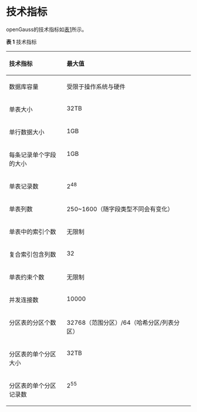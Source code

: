 # 技术指标<a name="ZH-CN_TOPIC_0241663019"></a>

openGauss的技术指标如[表1](#zh-cn_topic_0237080616_zh-cn_topic_0231764304_zh-cn_topic_0059777844_t24ab71cac351418d8d5b1b8bd1d942c7)所示。

**表 1**  技术指标

<a name="zh-cn_topic_0237080616_zh-cn_topic_0231764304_zh-cn_topic_0059777844_t24ab71cac351418d8d5b1b8bd1d942c7"></a>
<table><thead align="left"><tr id="zh-cn_topic_0237080616_zh-cn_topic_0231764304_zh-cn_topic_0059777844_rbc71085589354d7f8cb4258ff44a48eb"><th class="cellrowborder" valign="top" width="31.180000000000003%" id="mcps1.2.3.1.1"><p id="zh-cn_topic_0237080616_zh-cn_topic_0231764304_zh-cn_topic_0059777844_ae8a48d1f972b4807a0a1f28e4f33a0ab"><a name="zh-cn_topic_0237080616_zh-cn_topic_0231764304_zh-cn_topic_0059777844_ae8a48d1f972b4807a0a1f28e4f33a0ab"></a><a name="zh-cn_topic_0237080616_zh-cn_topic_0231764304_zh-cn_topic_0059777844_ae8a48d1f972b4807a0a1f28e4f33a0ab"></a>技术指标</p>
</th>
<th class="cellrowborder" valign="top" width="68.82000000000001%" id="mcps1.2.3.1.2"><p id="zh-cn_topic_0237080616_zh-cn_topic_0231764304_zh-cn_topic_0059777844_acdfdd92252a3450d832a727f1fb029e8"><a name="zh-cn_topic_0237080616_zh-cn_topic_0231764304_zh-cn_topic_0059777844_acdfdd92252a3450d832a727f1fb029e8"></a><a name="zh-cn_topic_0237080616_zh-cn_topic_0231764304_zh-cn_topic_0059777844_acdfdd92252a3450d832a727f1fb029e8"></a>最大值</p>
</th>
</tr>
</thead>
<tbody><tr id="zh-cn_topic_0237080616_zh-cn_topic_0231764304_zh-cn_topic_0059777844_rd902017d46724084951c97c72d8ffd79"><td class="cellrowborder" valign="top" width="31.180000000000003%" headers="mcps1.2.3.1.1 "><p id="zh-cn_topic_0237080616_zh-cn_topic_0231764304_zh-cn_topic_0059777844_ad7b9843871bf4393a6e520f3cc878dcb"><a name="zh-cn_topic_0237080616_zh-cn_topic_0231764304_zh-cn_topic_0059777844_ad7b9843871bf4393a6e520f3cc878dcb"></a><a name="zh-cn_topic_0237080616_zh-cn_topic_0231764304_zh-cn_topic_0059777844_ad7b9843871bf4393a6e520f3cc878dcb"></a>数据库容量</p>
</td>
<td class="cellrowborder" valign="top" width="68.82000000000001%" headers="mcps1.2.3.1.2 "><p id="zh-cn_topic_0237080616_zh-cn_topic_0231764304_zh-cn_topic_0059777844_a9f7c8ae864cf4dc3b6a92b46b34467a9"><a name="zh-cn_topic_0237080616_zh-cn_topic_0231764304_zh-cn_topic_0059777844_a9f7c8ae864cf4dc3b6a92b46b34467a9"></a><a name="zh-cn_topic_0237080616_zh-cn_topic_0231764304_zh-cn_topic_0059777844_a9f7c8ae864cf4dc3b6a92b46b34467a9"></a>受限于操作系统与硬件</p>
</td>
</tr>
<tr id="zh-cn_topic_0237080616_zh-cn_topic_0231764304_zh-cn_topic_0059777844_r1583dff6d05a4be3b335f96f8b3bb4bb"><td class="cellrowborder" valign="top" width="31.180000000000003%" headers="mcps1.2.3.1.1 "><p id="zh-cn_topic_0237080616_zh-cn_topic_0231764304_zh-cn_topic_0059777844_a927965dafbfb426d9b41cf7f6b3c25bd"><a name="zh-cn_topic_0237080616_zh-cn_topic_0231764304_zh-cn_topic_0059777844_a927965dafbfb426d9b41cf7f6b3c25bd"></a><a name="zh-cn_topic_0237080616_zh-cn_topic_0231764304_zh-cn_topic_0059777844_a927965dafbfb426d9b41cf7f6b3c25bd"></a>单表大小</p>
</td>
<td class="cellrowborder" valign="top" width="68.82000000000001%" headers="mcps1.2.3.1.2 "><p id="zh-cn_topic_0237080616_zh-cn_topic_0231764304_zh-cn_topic_0059777844_af96c697921534299a448163c39fedaaa"><a name="zh-cn_topic_0237080616_zh-cn_topic_0231764304_zh-cn_topic_0059777844_af96c697921534299a448163c39fedaaa"></a><a name="zh-cn_topic_0237080616_zh-cn_topic_0231764304_zh-cn_topic_0059777844_af96c697921534299a448163c39fedaaa"></a><span id="zh-cn_topic_0237080616_zh-cn_topic_0231764304_ph1939112912175"><a name="zh-cn_topic_0237080616_zh-cn_topic_0231764304_ph1939112912175"></a><a name="zh-cn_topic_0237080616_zh-cn_topic_0231764304_ph1939112912175"></a>32TB</span></p>
</td>
</tr>
<tr id="zh-cn_topic_0237080616_zh-cn_topic_0231764304_zh-cn_topic_0059777844_re654eded1fbe44bbb0b06cc096ec49fc"><td class="cellrowborder" valign="top" width="31.180000000000003%" headers="mcps1.2.3.1.1 "><p id="zh-cn_topic_0237080616_zh-cn_topic_0231764304_zh-cn_topic_0059777844_a2d756198312249cbb0b989cdb3cd44c0"><a name="zh-cn_topic_0237080616_zh-cn_topic_0231764304_zh-cn_topic_0059777844_a2d756198312249cbb0b989cdb3cd44c0"></a><a name="zh-cn_topic_0237080616_zh-cn_topic_0231764304_zh-cn_topic_0059777844_a2d756198312249cbb0b989cdb3cd44c0"></a>单行数据大小</p>
</td>
<td class="cellrowborder" valign="top" width="68.82000000000001%" headers="mcps1.2.3.1.2 "><p id="zh-cn_topic_0237080616_zh-cn_topic_0231764304_zh-cn_topic_0059777844_a62611b12d423409fa3c13602bfeff61f"><a name="zh-cn_topic_0237080616_zh-cn_topic_0231764304_zh-cn_topic_0059777844_a62611b12d423409fa3c13602bfeff61f"></a><a name="zh-cn_topic_0237080616_zh-cn_topic_0231764304_zh-cn_topic_0059777844_a62611b12d423409fa3c13602bfeff61f"></a>1GB</p>
</td>
</tr>
<tr id="zh-cn_topic_0237080616_zh-cn_topic_0231764304_zh-cn_topic_0059777844_rc08f64905f124e3196abdb8d29ac1969"><td class="cellrowborder" valign="top" width="31.180000000000003%" headers="mcps1.2.3.1.1 "><p id="zh-cn_topic_0237080616_zh-cn_topic_0231764304_zh-cn_topic_0059777844_af5de957cd43644e285b09ed7ef6653ef"><a name="zh-cn_topic_0237080616_zh-cn_topic_0231764304_zh-cn_topic_0059777844_af5de957cd43644e285b09ed7ef6653ef"></a><a name="zh-cn_topic_0237080616_zh-cn_topic_0231764304_zh-cn_topic_0059777844_af5de957cd43644e285b09ed7ef6653ef"></a>每条记录单个字段的大小</p>
</td>
<td class="cellrowborder" valign="top" width="68.82000000000001%" headers="mcps1.2.3.1.2 "><p id="zh-cn_topic_0237080616_zh-cn_topic_0231764304_zh-cn_topic_0059777844_a9c309647014242a3b4245ebfbb8bb2d1"><a name="zh-cn_topic_0237080616_zh-cn_topic_0231764304_zh-cn_topic_0059777844_a9c309647014242a3b4245ebfbb8bb2d1"></a><a name="zh-cn_topic_0237080616_zh-cn_topic_0231764304_zh-cn_topic_0059777844_a9c309647014242a3b4245ebfbb8bb2d1"></a>1GB</p>
</td>
</tr>
<tr id="zh-cn_topic_0237080616_zh-cn_topic_0231764304_zh-cn_topic_0059777844_r1897a806c7014836ad1f683df200921f"><td class="cellrowborder" valign="top" width="31.180000000000003%" headers="mcps1.2.3.1.1 "><p id="zh-cn_topic_0237080616_zh-cn_topic_0231764304_zh-cn_topic_0059777844_a3727370fecc645dc8f02000201631ee4"><a name="zh-cn_topic_0237080616_zh-cn_topic_0231764304_zh-cn_topic_0059777844_a3727370fecc645dc8f02000201631ee4"></a><a name="zh-cn_topic_0237080616_zh-cn_topic_0231764304_zh-cn_topic_0059777844_a3727370fecc645dc8f02000201631ee4"></a>单表记录数</p>
</td>
<td class="cellrowborder" valign="top" width="68.82000000000001%" headers="mcps1.2.3.1.2 "><p id="zh-cn_topic_0237080616_zh-cn_topic_0231764304_zh-cn_topic_0059777844_a99eef74790c2498c8b529c6e81b091f7"><a name="zh-cn_topic_0237080616_zh-cn_topic_0231764304_zh-cn_topic_0059777844_a99eef74790c2498c8b529c6e81b091f7"></a><a name="zh-cn_topic_0237080616_zh-cn_topic_0231764304_zh-cn_topic_0059777844_a99eef74790c2498c8b529c6e81b091f7"></a>2<sup id="zh-cn_topic_0237080616_zh-cn_topic_0231764304_sup2027843914407"><a name="zh-cn_topic_0237080616_zh-cn_topic_0231764304_sup2027843914407"></a><a name="zh-cn_topic_0237080616_zh-cn_topic_0231764304_sup2027843914407"></a>48</sup></p>
</td>
</tr>
<tr id="zh-cn_topic_0237080616_zh-cn_topic_0231764304_zh-cn_topic_0059777844_r0e33de9a1c7248f4b9b0e85abefb1be0"><td class="cellrowborder" valign="top" width="31.180000000000003%" headers="mcps1.2.3.1.1 "><p id="zh-cn_topic_0237080616_zh-cn_topic_0231764304_zh-cn_topic_0059777844_a2db3152fa8e2449cb079aa4ce28f067c"><a name="zh-cn_topic_0237080616_zh-cn_topic_0231764304_zh-cn_topic_0059777844_a2db3152fa8e2449cb079aa4ce28f067c"></a><a name="zh-cn_topic_0237080616_zh-cn_topic_0231764304_zh-cn_topic_0059777844_a2db3152fa8e2449cb079aa4ce28f067c"></a>单表列数</p>
</td>
<td class="cellrowborder" valign="top" width="68.82000000000001%" headers="mcps1.2.3.1.2 "><p id="zh-cn_topic_0237080616_zh-cn_topic_0231764304_zh-cn_topic_0059777844_a6c2138de882d4d11888e1d5502b4fc4a"><a name="zh-cn_topic_0237080616_zh-cn_topic_0231764304_zh-cn_topic_0059777844_a6c2138de882d4d11888e1d5502b4fc4a"></a><a name="zh-cn_topic_0237080616_zh-cn_topic_0231764304_zh-cn_topic_0059777844_a6c2138de882d4d11888e1d5502b4fc4a"></a>250~1600（随字段类型不同会有变化）</p>
</td>
</tr>
<tr id="zh-cn_topic_0237080616_zh-cn_topic_0231764304_zh-cn_topic_0059777844_rbe6d2dd6b1464aa29f6fe3acd6cc2a39"><td class="cellrowborder" valign="top" width="31.180000000000003%" headers="mcps1.2.3.1.1 "><p id="zh-cn_topic_0237080616_zh-cn_topic_0231764304_zh-cn_topic_0059777844_a812feaf5f6914d8e9604aaee2acc97d1"><a name="zh-cn_topic_0237080616_zh-cn_topic_0231764304_zh-cn_topic_0059777844_a812feaf5f6914d8e9604aaee2acc97d1"></a><a name="zh-cn_topic_0237080616_zh-cn_topic_0231764304_zh-cn_topic_0059777844_a812feaf5f6914d8e9604aaee2acc97d1"></a>单表中的索引个数</p>
</td>
<td class="cellrowborder" valign="top" width="68.82000000000001%" headers="mcps1.2.3.1.2 "><p id="zh-cn_topic_0237080616_zh-cn_topic_0231764304_zh-cn_topic_0059777844_zh-cn_topic_0058967157_p23087694139"><a name="zh-cn_topic_0237080616_zh-cn_topic_0231764304_zh-cn_topic_0059777844_zh-cn_topic_0058967157_p23087694139"></a><a name="zh-cn_topic_0237080616_zh-cn_topic_0231764304_zh-cn_topic_0059777844_zh-cn_topic_0058967157_p23087694139"></a>无限制</p>
</td>
</tr>
<tr id="zh-cn_topic_0237080616_zh-cn_topic_0231764304_zh-cn_topic_0059777844_rb5992da8b54e4be880482d0bb68c5ac5"><td class="cellrowborder" valign="top" width="31.180000000000003%" headers="mcps1.2.3.1.1 "><p id="zh-cn_topic_0237080616_zh-cn_topic_0231764304_zh-cn_topic_0059777844_add4ac2fcef7c48c383d969c50d19d116"><a name="zh-cn_topic_0237080616_zh-cn_topic_0231764304_zh-cn_topic_0059777844_add4ac2fcef7c48c383d969c50d19d116"></a><a name="zh-cn_topic_0237080616_zh-cn_topic_0231764304_zh-cn_topic_0059777844_add4ac2fcef7c48c383d969c50d19d116"></a>复合索引包含列数</p>
</td>
<td class="cellrowborder" valign="top" width="68.82000000000001%" headers="mcps1.2.3.1.2 "><p id="zh-cn_topic_0237080616_zh-cn_topic_0231764304_zh-cn_topic_0059777844_a4a77701682dc4415ab9ac34d18884cad"><a name="zh-cn_topic_0237080616_zh-cn_topic_0231764304_zh-cn_topic_0059777844_a4a77701682dc4415ab9ac34d18884cad"></a><a name="zh-cn_topic_0237080616_zh-cn_topic_0231764304_zh-cn_topic_0059777844_a4a77701682dc4415ab9ac34d18884cad"></a>32</p>
</td>
</tr>
<tr id="zh-cn_topic_0237080616_zh-cn_topic_0231764304_zh-cn_topic_0059777844_r917f2aecf6f04b04afa7ce735a5b1fd6"><td class="cellrowborder" valign="top" width="31.180000000000003%" headers="mcps1.2.3.1.1 "><p id="zh-cn_topic_0237080616_zh-cn_topic_0231764304_zh-cn_topic_0059777844_aff642a672d5942d982075656155b08d1"><a name="zh-cn_topic_0237080616_zh-cn_topic_0231764304_zh-cn_topic_0059777844_aff642a672d5942d982075656155b08d1"></a><a name="zh-cn_topic_0237080616_zh-cn_topic_0231764304_zh-cn_topic_0059777844_aff642a672d5942d982075656155b08d1"></a>单表约束个数</p>
</td>
<td class="cellrowborder" valign="top" width="68.82000000000001%" headers="mcps1.2.3.1.2 "><p id="zh-cn_topic_0237080616_zh-cn_topic_0231764304_zh-cn_topic_0059777844_a6b9e4eb4963b413ab845c5742f4642ec"><a name="zh-cn_topic_0237080616_zh-cn_topic_0231764304_zh-cn_topic_0059777844_a6b9e4eb4963b413ab845c5742f4642ec"></a><a name="zh-cn_topic_0237080616_zh-cn_topic_0231764304_zh-cn_topic_0059777844_a6b9e4eb4963b413ab845c5742f4642ec"></a>无限制</p>
</td>
</tr>
<tr id="zh-cn_topic_0237080616_zh-cn_topic_0231764304_zh-cn_topic_0059777844_r0459e9bad80f4495b4907f267fe0c619"><td class="cellrowborder" valign="top" width="31.180000000000003%" headers="mcps1.2.3.1.1 "><p id="zh-cn_topic_0237080616_zh-cn_topic_0231764304_zh-cn_topic_0059777844_zh-cn_topic_0058967157_p12872625315"><a name="zh-cn_topic_0237080616_zh-cn_topic_0231764304_zh-cn_topic_0059777844_zh-cn_topic_0058967157_p12872625315"></a><a name="zh-cn_topic_0237080616_zh-cn_topic_0231764304_zh-cn_topic_0059777844_zh-cn_topic_0058967157_p12872625315"></a>并发连接数</p>
</td>
<td class="cellrowborder" valign="top" width="68.82000000000001%" headers="mcps1.2.3.1.2 "><p id="zh-cn_topic_0237080616_zh-cn_topic_0231764304_zh-cn_topic_0059777844_zh-cn_topic_0058967157_p138733251717"><a name="zh-cn_topic_0237080616_zh-cn_topic_0231764304_zh-cn_topic_0059777844_zh-cn_topic_0058967157_p138733251717"></a><a name="zh-cn_topic_0237080616_zh-cn_topic_0231764304_zh-cn_topic_0059777844_zh-cn_topic_0058967157_p138733251717"></a>10000</p>
</td>
</tr>
<tr id="zh-cn_topic_0237080616_zh-cn_topic_0231764304_row13904813201311"><td class="cellrowborder" valign="top" width="31.180000000000003%" headers="mcps1.2.3.1.1 "><p id="zh-cn_topic_0237080616_zh-cn_topic_0231764304_p9905313151313"><a name="zh-cn_topic_0237080616_zh-cn_topic_0231764304_p9905313151313"></a><a name="zh-cn_topic_0237080616_zh-cn_topic_0231764304_p9905313151313"></a>分区表的分区个数</p>
</td>
<td class="cellrowborder" valign="top" width="68.82000000000001%" headers="mcps1.2.3.1.2 "><p id="zh-cn_topic_0237080616_zh-cn_topic_0231764304_p1790591317132"><a name="zh-cn_topic_0237080616_zh-cn_topic_0231764304_p1790591317132"></a><a name="zh-cn_topic_0237080616_zh-cn_topic_0231764304_p1790591317132"></a>32768（范围分区）/64（哈希分区/列表分区）</p>
</td>
</tr>
<tr id="zh-cn_topic_0237080616_zh-cn_topic_0231764304_row14416231136"><td class="cellrowborder" valign="top" width="31.180000000000003%" headers="mcps1.2.3.1.1 "><p id="zh-cn_topic_0237080616_zh-cn_topic_0231764304_p244723111310"><a name="zh-cn_topic_0237080616_zh-cn_topic_0231764304_p244723111310"></a><a name="zh-cn_topic_0237080616_zh-cn_topic_0231764304_p244723111310"></a>分区表的单个分区大小</p>
</td>
<td class="cellrowborder" valign="top" width="68.82000000000001%" headers="mcps1.2.3.1.2 "><p id="zh-cn_topic_0237080616_zh-cn_topic_0231764304_p114492351315"><a name="zh-cn_topic_0237080616_zh-cn_topic_0231764304_p114492351315"></a><a name="zh-cn_topic_0237080616_zh-cn_topic_0231764304_p114492351315"></a>32TB</p>
</td>
</tr>
<tr id="zh-cn_topic_0237080616_zh-cn_topic_0231764304_row9267153118137"><td class="cellrowborder" valign="top" width="31.180000000000003%" headers="mcps1.2.3.1.1 "><p id="zh-cn_topic_0237080616_zh-cn_topic_0231764304_p1626743116139"><a name="zh-cn_topic_0237080616_zh-cn_topic_0231764304_p1626743116139"></a><a name="zh-cn_topic_0237080616_zh-cn_topic_0231764304_p1626743116139"></a>分区表的单个分区记录数</p>
</td>
<td class="cellrowborder" valign="top" width="68.82000000000001%" headers="mcps1.2.3.1.2 "><p id="zh-cn_topic_0237080616_zh-cn_topic_0231764304_p82678311136"><a name="zh-cn_topic_0237080616_zh-cn_topic_0231764304_p82678311136"></a><a name="zh-cn_topic_0237080616_zh-cn_topic_0231764304_p82678311136"></a>2<sup id="zh-cn_topic_0237080616_zh-cn_topic_0231764304_sup1413423352315"><a name="zh-cn_topic_0237080616_zh-cn_topic_0231764304_sup1413423352315"></a><a name="zh-cn_topic_0237080616_zh-cn_topic_0231764304_sup1413423352315"></a>55</sup></p>
</td>
</tr>
</tbody>
</table>

